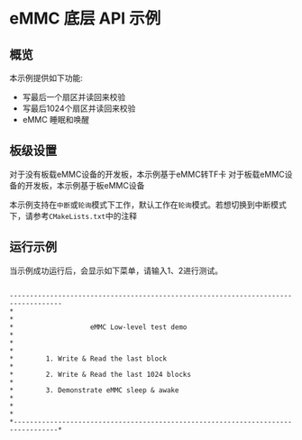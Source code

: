 # eMMC 底层 API 示例

## 概览

本示例提供如下功能:
- 写最后一个扇区并读回来校验
- 写最后1024个扇区并读回来校验
- eMMC 睡眠和唤醒

## 板级设置

对于没有板载eMMC设备的开发板，本示例基于eMMC转TF卡
对于板载eMMC设备的开发板，本示例基于板eMMC设备

本示例支持在`中断`或`轮询`模式下工作，默认工作在`轮询`模式。若想切换到中断模式下，请参考`CMakeLists.txt`中的注释

## 运行示例

当示例成功运行后，会显示如下菜单，请输入1、2进行测试。

```console

-----------------------------------------------------------------------------------
*                                                                                 *
*                   eMMC Low-level test demo                                      *
*                                                                                 *
*        1. Write & Read the last block                                           *
*        2. Write & Read the last 1024 blocks                                     *
*        3. Demonstrate eMMC sleep & awake                                        *
*                                                                                 *
*---------------------------------------------------------------------------------*




```
